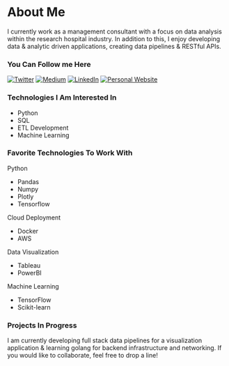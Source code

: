 # About Me

I currently work as a management consultant with a focus on data analysis within the research hospital industry. In addition to this, I enjoy developing data & analytic driven applications, creating data pipelines & RESTful APIs.

### You Can Follow me Here

<a href="https://twitter.com/intent/follow?screen_name=sunnermatt&tw_p=followbutton" target="_blank"><img alt="Twitter" src="https://img.shields.io/badge/twitter-%231DA1F2.svg?&style=for-the-badge&logo=twitter&logoColor=white" /></a>
<a href="https://medium.com/@sunnermatt" target="_blank"><img alt="Medium" src="https://img.shields.io/badge/medium-%2312100E.svg?&style=for-the-badge&logo=medium&logoColor=white" /></a>
<a href="https://www.linkedin.com/in/mattsunner" target="_blank"><img alt="LinkedIn" src="https://img.shields.io/badge/linkedin-%230077B5.svg?&style=for-the-badge&logo=linkedin&logoColor=white" /></a>
<a href="http://mattsunner.com" target="_blank"><img alt="Personal Website" src="https://img.shields.io/badge/Personal%20Website-%2312100E.svg?&style=for-the-badge&logoColor=white" /></a>

### Technologies I Am Interested In

- Python
- SQL
- ETL Development
- Machine Learning

### Favorite Technologies To Work With

Python

- Pandas
- Numpy
- Plotly
- Tensorflow

Cloud Deployment

- Docker
- AWS

Data Visualization

- Tableau
- PowerBI

Machine Learning

- TensorFlow
- Scikit-learn

### Projects In Progress

I am currently developing full stack data pipelines for a visualization application & learning golang for backend infrastructure and networking. If you would like to collaborate, feel free to drop a line!
